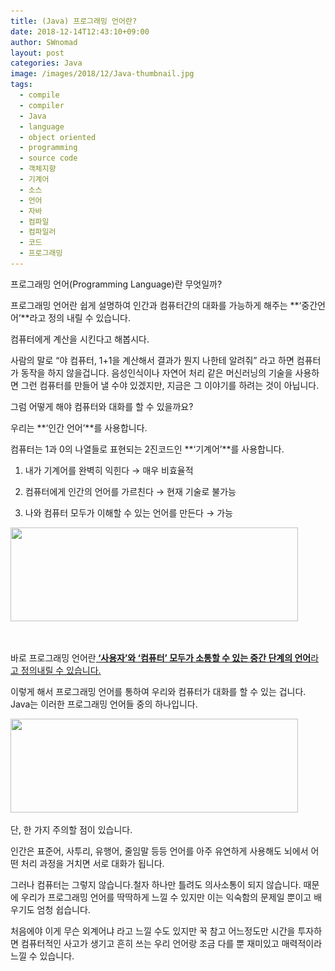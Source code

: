 ```yaml
---
title: (Java) 프로그래밍 언어란?
date: 2018-12-14T12:43:10+09:00
author: SWnomad
layout: post
categories: Java
image: /images/2018/12/Java-thumbnail.jpg
tags:
  - compile
  - compiler
  - Java
  - language
  - object oriented
  - programming
  - source code
  - 객체지향
  - 기계어
  - 소스
  - 언어
  - 자바
  - 컴파일
  - 컴파일러
  - 코드
  - 프로그래밍
---
```

프로그래밍 언어(Programming Language)란 무엇일까?

프로그래밍 언어란 쉽게 설명하여 인간과 컴퓨터간의 대화를 가능하게 해주는 **‘중간언어’**라고 정의 내릴 수 있습니다.

컴퓨터에게 계산을 시킨다고 해봅시다.

사람의 말로 “야 컴퓨터, 1+1을 계산해서 결과가 뭔지 나한테 알려줘” 라고 하면 컴퓨터가 동작을 하지 않을겁니다. 음성인식이나 자연어 처리 같은 머신러닝의 기술을 사용하면 그런 컴퓨터를 만들어 낼 수야 있겠지만, 지금은 그 이야기를 하려는 것이 아닙니다.

그럼 어떻게 해야 컴퓨터와 대화를 할 수 있을까요?

우리는 **‘인간 언어’**를 사용합니다.

컴퓨터는 1과 0의 나열들로 표현되는 2진코드인 **‘기계어’**를 사용합니다.

1) 내가 기계어를 완벽히 익힌다 → 매우 비효율적

2) 컴퓨터에게 인간의 언어를 가르친다 → 현재 기술로 불가능

3) 나와 컴퓨터 모두가 이해할 수 있는 언어를 만든다 → 가능

<div id="quads-ad2" class="quads-location quads-ad2">
  <a href="https://SWnomad.com/0-c%ec%96%b8%ec%96%b4%eb%9e%80-%eb%ac%b4%ec%97%87%ec%9d%b8%ea%b0%80/1-18/" rel="attachment wp-att-894"><img class="aligncenter size-full wp-image-894" src="/images/2018/09/1-4.jpg" alt="" width="460" height="150" srcset="/images/2018/09/1-4.jpg 460w, /images/2018/09/1-4-300x98.jpg 300w" sizes="(max-width: 460px) 100vw, 460px" /></a>
</div>

&nbsp;

바로 프로그래밍 언어란<span style="text-decoration: underline;"><strong> ‘사용자’와 ‘컴퓨터’ 모두가 소통할 수 있는 중간 단계의 언어</strong>라고 정의내릴 수 있습니다.

이렇게 해서 프로그래밍 언어를 통하여 우리와 컴퓨터가 대화를 할 수 있는 겁니다. Java는 이러한 프로그래밍 언어들 중의 하나입니다.

<img class="aligncenter size-full wp-image-894 img-responsive" src="/images/2018/09/1-4.jpg" sizes="(max-width: 460px) 100vw, 460px" srcset="/images/2018/09/1-4.jpg 460w, /images/2018/09/1-4-300x98.jpg 300w" alt="" width="460" height="150" /> 

단, 한 가지 주의할 점이 있습니다.

인간은 표준어, 사투리, 유행어, 줄임말 등등 언어를 아주 유연하게 사용해도 뇌에서 어떤 처리 과정을 거치면 서로 대화가 됩니다.

그러나 컴퓨터는 그렇지 않습니다.철자 하나만 틀려도 의사소통이 되지 않습니다. 때문에 우리가 프로그래밍 언어를 딱딱하게 느낄 수 있지만 이는 익숙함의 문제일 뿐이고 배우기도 엄청 쉽습니다.

처음에야 이게 무슨 외계어냐 라고 느낄 수도 있지만 꾹 참고 어느정도만 시간을 투자하면 컴퓨터적인 사고가 생기고 흔히 쓰는 우리 언어랑 조금 다를 뿐 재미있고 매력적이라 느낄 수 있습니다.
